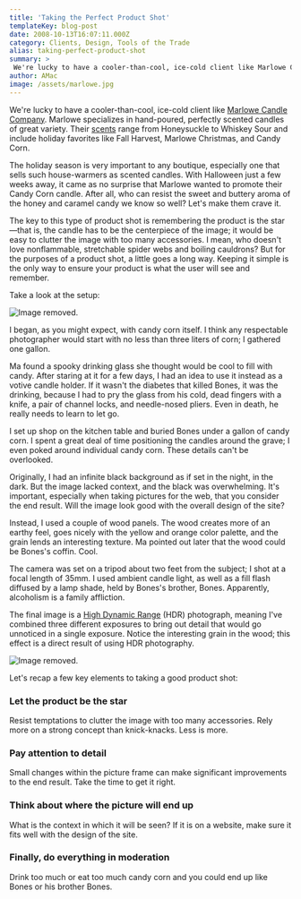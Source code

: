 ```yaml
---
title: 'Taking the Perfect Product Shot'
templateKey: blog-post
date: 2008-10-13T16:07:11.000Z
category: Clients, Design, Tools of the Trade
alias: taking-perfect-product-shot
summary: > 
 We're lucky to have a cooler-than-cool, ice-cold client like Marlowe Candle Company. Marlowe specializes in hand-poured, perfectly scented candles of great variety. Their scents range from Honeysuckle to Whiskey Sour and include holiday favorites like Fall Harvest, Marlowe Christmas, and Candy Corn.
author: AMac
image: /assets/marlowe.jpg
---
```


We're lucky to have a cooler-than-cool, ice-cold client like [Marlowe Candle Company](https://www.marlowecandlecompany.com/). Marlowe specializes in hand-poured, perfectly scented candles of great variety. Their [scents](https://www.marlowecandlecompany.com/) range from Honeysuckle to Whiskey Sour and include holiday favorites like Fall Harvest, Marlowe Christmas, and Candy Corn.

The holiday season is very important to any boutique, especially one that sells such house-warmers as scented candles. With Halloween just a few weeks away, it came as no surprise that Marlowe wanted to promote their Candy Corn candle. After all, who can resist the sweet and buttery aroma of the honey and caramel candy we know so well? Let's make them crave it.

The key to this type of product shot is remembering the product is the star—that is, the candle has to be the centerpiece of the image; it would be easy to clutter the image with too many accessories. I mean, who doesn't love nonflammable, stretchable spider webs and boiling cauldrons? But for the purposes of a product shot, a little goes a long way. Keeping it simple is the only way to ensure your product is what the user will see and remember.

Take a look at the setup:

![Image removed.](/core/misc/icons/e32700/error.svg "This image has been removed. For security reasons, only images from the local domain are allowed.")

I began, as you might expect, with candy corn itself. I think any respectable photographer would start with no less than three liters of corn; I gathered one gallon. 

Ma found a spooky drinking glass she thought would be cool to fill with candy. After staring at it for a few days, I had an idea to use it instead as a votive candle holder. If it wasn't the diabetes that killed Bones, it was the drinking, because I had to pry the glass from his cold, dead fingers with a knife, a pair of channel locks, and needle-nosed pliers. Even in death, he really needs to learn to let go.

I set up shop on the kitchen table and buried Bones under a gallon of candy corn. I spent a great deal of time positioning the candles around the grave; I even poked around individual candy corn. These details can't be overlooked.

Originally, I had an infinite black background as if set in the night, in the dark. But the image lacked context, and the black was overwhelming. It's important, especially when taking pictures for the web, that you consider the end result. Will the image look good with the overall design of the site?

Instead, I used a couple of wood panels. The wood creates more of an earthy feel, goes nicely with the yellow and orange color palette, and the grain lends an interesting texture. Ma pointed out later that the wood could be Bones's coffin. Cool.

The camera was set on a tripod about two feet from the subject; I shot at a focal length of 35mm. I used ambient candle light, as well as a fill flash diffused by a lamp shade, held by Bones's brother, Bones. Apparently, alcoholism is a family affliction.

The final image is a [High Dynamic Range](https://en.wikipedia.org/wiki/High_dynamic_range_imaging) (HDR) photograph, meaning I've combined three different exposures to bring out detail that would go unnoticed in a single exposure. Notice the interesting grain in the wood; this effect is a direct result of using HDR photography.

![Image removed.](/core/misc/icons/e32700/error.svg "This image has been removed. For security reasons, only images from the local domain are allowed.")

Let's recap a few key elements to taking a good product shot:

### Let the product be the star

Resist temptations to clutter the image with too many accessories. Rely more on a strong concept than knick-knacks. Less is more.

### Pay attention to detail

Small changes within the picture frame can make significant improvements to the end result. Take the time to get it right.

### Think about where the picture will end up

What is the context in which it will be seen? If it is on a website, make sure it fits well with the design of the site.

### Finally, do everything in moderation

Drink too much or eat too much candy corn and you could end up like Bones or his brother Bones.